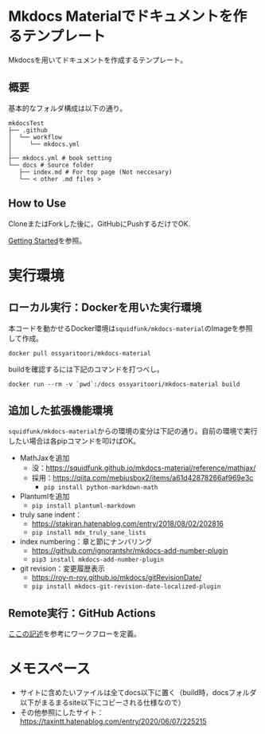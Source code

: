 # Mkdocs Materialでドキュメントを作るテンプレート

Mkdocsを用いてドキュメントを作成するテンプレート。

## 概要

基本的なフォルダ構成は以下の通り。

```
mkdocsTest
├── .github
│  └── workflow
│     └── mkdocs.yml
│
├── mkdocs.yml # book setting
└── docs # Source folder
   ├── index.md # For top page (Not neccesary)
   └── < other .md files >
```

## How to Use

CloneまたはForkした後に，GitHubにPushするだけでOK.

[Getting Started](https://squidfunk.github.io/mkdocs-material/getting-started/)を参照。



# 実行環境

## ローカル実行：Dockerを用いた実行環境

本コードを動かせるDocker環境は`squidfunk/mkdocs-material`のImageを参照して作成。

```
docker pull ossyaritoori/mkdocs-material
```

buildを確認するには下記のコマンドを打つべし。

```
docker run --rm -v `pwd`:/docs ossyaritoori/mkdocs-material build
```


## 追加した拡張機能環境

`squidfunk/mkdocs-material`からの環境の変分は下記の通り。自前の環境で実行したい場合は各pipコマンドを叩けばOK。

- MathJaxを追加
  - 没：https://squidfunk.github.io/mkdocs-material/reference/mathjax/
  - 採用：https://qiita.com/mebiusbox2/items/a61d42878266af969e3c
      - `pip install python-markdown-math`
- Plantumlを追加
  - `pip install plantuml-markdown`
- truly sane indent：
  - https://stakiran.hatenablog.com/entry/2018/08/02/202816
  - `pip install mdx_truly_sane_lists`
- index numbering：章と節にナンバリング
  - https://github.com/ignorantshr/mkdocs-add-number-plugin
  - `pip3 install mkdocs-add-number-plugin`
- git revision：変更履歴表示
  - https://roy-n-roy.github.io/mkdocs/gitRevisionDate/
  - `pip install mkdocs-git-revision-date-localized-plugin`


## Remote実行：GitHub Actions

[ここの記述](https://squidfunk.github.io/mkdocs-material/publishing-your-site/)を参考にワークフローを定義。



# メモスペース

- サイトに含めたいファイルは全てdocs以下に置く（build時，docsフォルダ以下がまるまるsite以下にコピーされる仕様なので）
- その他参照にしたサイト： https://taxintt.hatenablog.com/entry/2020/06/07/225215
